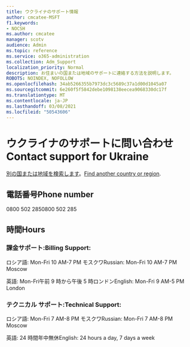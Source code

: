 ```yaml
---
title: ウクライナのサポート情報
author: cmcatee-MSFT
f1.keywords:
- NOCSH
ms.author: cmcatee
manager: scotv
audience: Admin
ms.topic: reference
ms.service: o365-administration
ms.collection: Adm_Support
localization_priority: Normal
description: お住まいの国または地域のサポートに連絡する方法を説明します。
ROBOTS: NOINDEX, NOFOLLOW
ms.openlocfilehash: 34ab5266355b7973dc3c5689c37a1d00d1045a07
ms.sourcegitcommit: 6e260f5f5842debe1098138eecea9068330dc17f
ms.translationtype: MT
ms.contentlocale: ja-JP
ms.lasthandoff: 03/08/2021
ms.locfileid: "50543606"
---
```

# <a name="contact-support-for-ukraine"></a><span data-ttu-id="a0a83-103">ウクライナのサポートに問い合わせ</span><span class="sxs-lookup"><span data-stu-id="a0a83-103">Contact support for Ukraine</span></span>

<span data-ttu-id="a0a83-104">[別の国または地域を検索します](../contact-support-for-business-products.md)。</span><span class="sxs-lookup"><span data-stu-id="a0a83-104">[Find another country or region](../contact-support-for-business-products.md).</span></span>

## <a name="phone-number"></a><span data-ttu-id="a0a83-105">電話番号</span><span class="sxs-lookup"><span data-stu-id="a0a83-105">Phone number</span></span>
<span data-ttu-id="a0a83-106">0800 502 285</span><span class="sxs-lookup"><span data-stu-id="a0a83-106">0800 502 285</span></span>

## <a name="hours"></a><span data-ttu-id="a0a83-107">時間</span><span class="sxs-lookup"><span data-stu-id="a0a83-107">Hours</span></span>
### <a name="billing-support"></a><span data-ttu-id="a0a83-108">課金サポート:</span><span class="sxs-lookup"><span data-stu-id="a0a83-108">Billing Support:</span></span>

<span data-ttu-id="a0a83-109">ロシア語: Mon-Fri 10 AM-7 PM モスクワ</span><span class="sxs-lookup"><span data-stu-id="a0a83-109">Russian: Mon-Fri 10 AM-7 PM Moscow</span></span>

<span data-ttu-id="a0a83-110">英語: Mon-Fri午前 9 時から午後 5 時ロンドン</span><span class="sxs-lookup"><span data-stu-id="a0a83-110">English: Mon-Fri 9 AM-5 PM London</span></span>

### <a name="technical-support"></a><span data-ttu-id="a0a83-111">テクニカル サポート:</span><span class="sxs-lookup"><span data-stu-id="a0a83-111">Technical Support:</span></span>

<span data-ttu-id="a0a83-112">ロシア語: Mon-Fri 7 AM-8 PM モスクワ</span><span class="sxs-lookup"><span data-stu-id="a0a83-112">Russian: Mon-Fri 7 AM-8 PM Moscow</span></span>

<span data-ttu-id="a0a83-113">英語: 24 時間年中無休</span><span class="sxs-lookup"><span data-stu-id="a0a83-113">English: 24 hours a day, 7 days a week</span></span>
